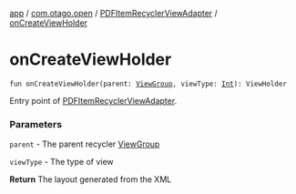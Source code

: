 [app](../../index.md) / [com.otago.open](../index.md) / [PDFItemRecyclerViewAdapter](index.md) / [onCreateViewHolder](./on-create-view-holder.md)

# onCreateViewHolder

`fun onCreateViewHolder(parent: `[`ViewGroup`](https://developer.android.com/reference/android/view/ViewGroup.html)`, viewType: `[`Int`](https://kotlinlang.org/api/latest/jvm/stdlib/kotlin/-int/index.html)`): ViewHolder`

Entry point of [PDFItemRecyclerViewAdapter](index.md).

### Parameters

`parent` - The parent recycler [ViewGroup](https://developer.android.com/reference/android/view/ViewGroup.html)

`viewType` - The type of view

**Return**
The layout generated from the XML

